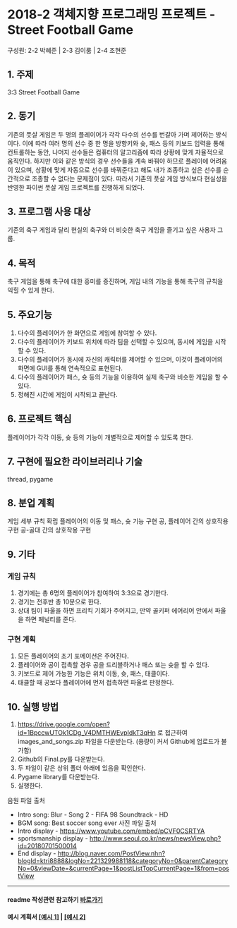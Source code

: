# 2018-2 객체지향 프로그래밍 프로젝트 - Street Football Game
구성원: 2-2 박혜준 | 2-3 김이룸 | 2-4 조현준

## 1. 주제
3:3 Street Football Game

## 2. 동기
기존의 풋살 게임은 두 명의 플레이어가 각각 다수의 선수를 번갈아 가며 제어하는 방식이다. 이에 따라 여러 명의 선수 중 한 명을 방향키와 슛, 패스 등의 키보드 입력을 통해 컨트롤하는 동안, 나머지 선수들은 컴퓨터의 알고리즘에 따라 상황에 맞게 자율적으로 움직인다. 하지만 이와 같은 방식의 경우 선수들을 계속 바꿔야 하므로 플레이에 어려움이 있으며, 상황에 맞게 자동으로 선수를 바꿔준다고 해도 내가 조종하고 싶은 선수를 순간적으로 조종할 수 없다는 문제점이 있다. 따라서 기존의 풋살 게임 방식보다 현실성을 반영한 파이썬 풋살 게임 프로젝트를 진행하게 되었다.

## 3. 프로그램 사용 대상
기존의 축구 게임과 달리 현실의 축구와 더 비슷한 축구 게임을 즐기고 싶은 사용자 그룹.

## 4. 목적
축구 게임을 통해 축구에 대한 흥미를 증진하며, 게임 내의 기능을 통해 축구의 규칙을 익힐 수 있게 한다.

## 5. 주요기능
1. 다수의 플레이어가 한 화면으로 게임에 참여할 수 있다.
2. 다수의 플레이어가 키보드 위치에 따라 팀을 선택할 수 있으며, 동시에 게임을 시작할 수 있다.
3. 다수의 플레이어가 동시에 자신의 캐릭터를 제어할 수 있으며, 이것이 플레이어의 화면에 GUI를 통해 연속적으로 표현된다.
4. 다수의 플레이어가 패스, 슛 등의 기능을 이용하여 실제 축구와 비슷한 게임을 할 수 있다.
5. 정해진 시간에 게임이 시작되고 끝난다.

## 6. 프로젝트 핵심
플레이어가 각각 이동, 슛 등의 기능이 개별적으로 제어할 수 있도록 한다.

## 7. 구현에 필요한 라이브러리나 기술
thread, pygame

## 8. **분업 계획**
게임 세부 규칙 확립
플레이어의 이동 및 패스, 슛 기능 구현
공, 플레이어 간의 상호작용 구현
공-골대 간의 상호작용 구현

## 9. 기타
### 게임 규칙
1. 경기에는 총 6명의 플레이어가 참여하여 3:3으로 경기한다.
2. 경기는 전후반 총 10분으로 한다.
3. 상대 팀이 파울을 하면 프리킥 기회가 주어지고, 만약 골키퍼 에어리어 안에서 파울을 하면 페널티를 준다.

### 구현 계획
1. 모든 플레이어의 초기 포메이션은 주어진다.
2. 플레이어와 공이 접촉할 경우 공을 드리블하거나 패스 또는 슛을 할 수 있다.
3. 키보드로 제어 가능한 기능은 위치 이동, 슛, 패스, 태클이다.
4. 태클할 때 공보다 플레이어에 먼저 접촉하면 파울로 판정한다.

## 10. 실행 방법
1. https://drive.google.com/open?id=1BpccwUTOk1CDg_V4DMTHWEvpIdkT3qHn 로 접근하여 images_and_songs.zip 파일을 다운받는다. (용량이 커서 Github에 업로드가 불가함)
2. Github의 Final.py를 다운받는다.
3. 두 파일이 같은 상위 폴더 아래에 있음을 확인한다.
4. Pygame library를 다운받는다.
5. 실행한다.

음원 파일 출처 
- Intro song: Blur - Song 2 - FIFA 98 Soundtrack - HD
- BGM song: Best soccer song ever
사진 파일 출처
- Intro display - https://www.youtube.com/embed/pCVF0CSRTYA
- sportsmanship display - http://www.seoul.co.kr/news/newsView.php?id=20180701500014
- End display - http://blog.naver.com/PostView.nhn?blogId=ktri8888&logNo=221329988118&categoryNo=0&parentCategoryNo=0&viewDate=&currentPage=1&postListTopCurrentPage=1&from=postView

<hr>

#### readme 작성관련 참고하기 [바로가기](https://heropy.blog/2017/09/30/markdown/)

#### 예시 계획서 [[예시 1]](https://docs.google.com/document/d/1hcuGhTtmiTUxuBtr3O6ffrSMahKNhEj33woE02V-84U/edit?usp=sharing) | [[예시 2]](https://docs.google.com/document/d/1FmxTZvmrroOW4uZ34Xfyyk9ejrQNx6gtsB6k7zOvHYE/edit?usp=sharing)

